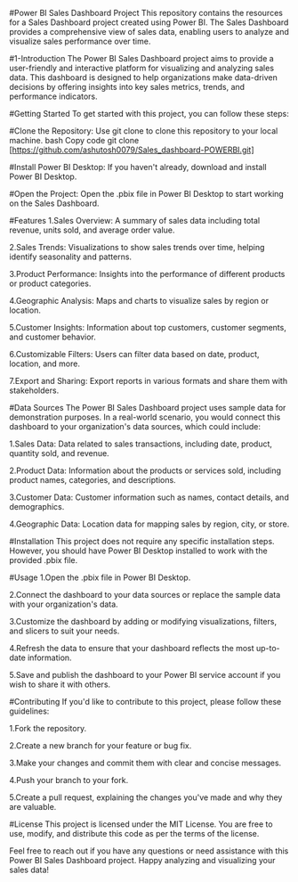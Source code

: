 
#Power BI Sales Dashboard Project
This repository contains the resources for a Sales Dashboard project created using Power BI. The Sales Dashboard provides a comprehensive view of sales data, enabling users to analyze and visualize sales performance over time.


#1-Introduction
The Power BI Sales Dashboard project aims to provide a user-friendly and interactive platform for visualizing and analyzing sales data. This dashboard is designed to help organizations make data-driven decisions by offering insights into key sales metrics, trends, and performance indicators.

#Getting Started
To get started with this project, you can follow these steps:

#Clone the Repository: Use git clone to clone this repository to your local machine.
bash
Copy code
git clone [https://github.com/ashutosh0079/Sales_dashboard-POWERBI.git]

#Install Power BI Desktop: If you haven't already, download and install Power BI Desktop.

#Open the Project: Open the .pbix file in Power BI Desktop to start working on the Sales Dashboard.

#Features
1.Sales Overview: A summary of sales data including total revenue, units sold, and average order value.

2.Sales Trends: Visualizations to show sales trends over time, helping identify seasonality and patterns.

3.Product Performance: Insights into the performance of different products or product categories.

4.Geographic Analysis: Maps and charts to visualize sales by region or location.

5.Customer Insights: Information about top customers, customer segments, and customer behavior.

6.Customizable Filters: Users can filter data based on date, product, location, and more.

7.Export and Sharing: Export reports in various formats and share them with stakeholders.

#Data Sources
The Power BI Sales Dashboard project uses sample data for demonstration purposes. In a real-world scenario, you would connect this dashboard to your organization's data sources, which could include:

1.Sales Data: Data related to sales transactions, including date, product, quantity sold, and revenue.

2.Product Data: Information about the products or services sold, including product names, categories, and descriptions.

3.Customer Data: Customer information such as names, contact details, and demographics.

4.Geographic Data: Location data for mapping sales by region, city, or store.

#Installation
This project does not require any specific installation steps. However, you should have Power BI Desktop installed to work with the provided .pbix file.

#Usage
1.Open the .pbix file in Power BI Desktop.

2.Connect the dashboard to your data sources or replace the sample data with your organization's data.

3.Customize the dashboard by adding or modifying visualizations, filters, and slicers to suit your needs.

4.Refresh the data to ensure that your dashboard reflects the most up-to-date information.

5.Save and publish the dashboard to your Power BI service account if you wish to share it with others.

#Contributing
If you'd like to contribute to this project, please follow these guidelines:

1.Fork the repository.

2.Create a new branch for your feature or bug fix.

3.Make your changes and commit them with clear and concise messages.

4.Push your branch to your fork.

5.Create a pull request, explaining the changes you've made and why they are valuable.

#License
This project is licensed under the MIT License. You are free to use, modify, and distribute this code as per the terms of the license.

Feel free to reach out if you have any questions or need assistance with this Power BI Sales Dashboard project. Happy analyzing and visualizing your sales data!
